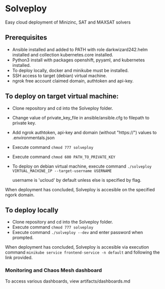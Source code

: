 # Solveploy
Easy cloud deployment of Minizinc, SAT and MAXSAT solvers

## Prerequisites

* Ansible installed and added to PATH with role darkwizard242.helm installed and collection kubernetes.core installed.
* Python3 install with packages openshift, pyyaml, and kubernetes installed.
* To deploy locally, docker and minikube must be installed.
* SSH access to target (debian) virtual machine.
* ngrok free account claimed domain, authtoken and api-key.

## To deploy on target virtual machine:

* Clone repository and cd into the Solveploy folder.
* Change value of private_key_file in ansible/ansible.cfg to filepath to private key.
* Add ngrok authtoken, api-key and domain (without "https://") values to .environmentals.json
* Execute command `chmod 777 solveploy`
* Execute command `chmod 600 PATH_TO_PRIVATE_KEY`
* To deploy on debian virtual machine, execute command `./solveploy VIRTUAL_MACHINE_IP --target-username USERNAME`
  
     username is 'ucloud' by default unless else is specified by flag.

When deployment has concluded, Solveploy is accesible on the specified ngork domain.

## To deploy locally
* Clone repository and cd into the Solveploy folder.
* Execute command `chmod 777 solveploy`
* Execute command `./solveploy --dev` and enter password when prompted.

When deployment has concluded, Solveploy is accesible via execution command `minikube service frontend-service -n default` and following the link provided.

### Monitoring and Chaos Mesh dashboard
To access various dashboards, view artifacts/dashboards.md

